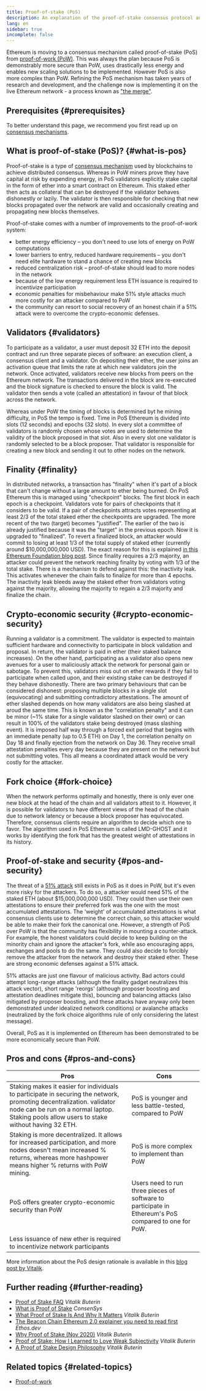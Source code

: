 ```yaml
---
title: Proof-of-stake (PoS)
description: An explanation of the proof-of-stake consensus protocol and its role in Ethereum.
lang: en
sidebar: true
incomplete: false
---
```


Ethereum is moving to a consensus mechanism called proof-of-stake (PoS) from [proof-of-work (PoW)](/developers/docs/consensus-mechanisms/pow/). This was always the plan because PoS is demonstrably more secure than PoW, uses drastically less energy and enables new scaling solutions to be implemented. However PoS is also more complex than PoW. Refining the PoS mechanism has taken years of research and development, and the challenge now is implementing it on the live Ethereum network - a process known as ["the merge"](/upgrades/merge/).

## Prerequisites {#prerequisites}

To better understand this page, we recommend you first read up on [consensus mechanisms](/developers/docs/consensus-mechanisms/).

## What is proof-of-stake (PoS)? {#what-is-pos}

Proof-of-stake is a type of [consensus mechanism](/developers/docs/consensus-mechanisms/) used by blockchains to achieve distributed consensus. Whereas in PoW miners prove they have capital at risk by expending energy, in PoS validators explicitly stake capital in the form of ether into a smart contract on Ethereum. This staked ether then acts as collateral that can be destroyed if the validator behaves dishonestly or lazily. The validator is then responsible for checking that new blocks propagated over the network are valid and occasionally creating and propagating new blocks themselves.

Proof-of-stake comes with a number of improvements to the proof-of-work system:

- better energy efficiency – you don't need to use lots of energy on PoW computations
- lower barriers to entry, reduced hardware requirements – you don't need elite hardware to stand a chance of creating new blocks
- reduced centralization risk – proof-of-stake should lead to more nodes in the network
- because of the low energy requirement less ETH issuance is required to incentivize participation
- economic penalties for misbehaviour make 51% style attacks much more costly for an attacker compared to PoW
- the community can resort to social recovery of an honest chain if a 51% attack were to overcome the crypto-economic defenses.

## Validators {#validators}

To participate as a validator, a user must deposit 32 ETH into the deposit contract and run three separate pieces of software: an execution client, a consensus client and a validator. On depositing their ether, the user joins an activation queue that limits the rate at which new validators join the network. Once activated, validators receive new blocks from peers on the Ethereum network. The transactions delivered in the block are re-executed and the block signature is checked to ensure the block is valid. The validator then sends a vote (called an attestation) in favour of that block across the network.

Whereas under PoW the timing of blocks is determined byt he mining difficulty, in PoS the tempo is fixed. Time in PoS Ethereum is divided into slots (12 seconds) and epochs (32 slots). In every slot a committee of validators is randomly chosen whose votes are used to determine the validity of the block proposed in that slot. Also in every slot one validator is randomly selected to be a block proposer. That validator is responsible for creating a new block and sending it out to other nodes on the network.

## Finality {#finality}

In distributed networks, a transaction has "finality" when it's part of a block that can't change without a large amount to ether being burned. On PoS Ethereum this is managed using "checkpoint" blocks. The first block in each epoch is a checkpoint. Validators vote for pairs of checkpoints that it considers to be valid. If a pair of checkpoints attracts votes representing at least 2/3 of the total staked ether the checkpoints are upgraded. The more recent of the two (target) becomes "justified". The earlier of the two is already justified because it was the "target" in the previous epoch. Now it is upgraded to "finalized". To revert a finalized block, an attacker would commit to losing at least 1/3 of the total supply of staked ether (currently around $10,000,000,000 USD). The exact reason for this is explained [in this Ethereum Foundation blog post](https://blog.ethereum.org/2016/05/09/on-settlement-finality/). Since finality requires a 2/3 majority, an attacker could prevent the network reaching finality by voting with 1/3 of the total stake. There is a mechanism to defend against this: the inactivity leak. This activates whenever the chain fails to finalize for more than 4 epochs. The inactivity leak bleeds away the staked ether from validators voting against the majority, allowing the majority to regain a 2/3 majority and finalize the chain.

## Crypto-economic security {#crypto-economic-security}

Running a validator is a commitment. The validator is expected to maintain sufficient hardware and connectivity to participate in block validation and proposal. In return, the validator is paid in ether (their staked balance increases). On the other hand, participating as a validator also opens new avenues for a user to maliciously attack the network for personal gain or sabotage. To prevent this, validators miss out on ether rewards if they fail to participate when called upon, and their existing stake can be destroyed if they behave dishonestly. There are two primary behaviours that can be considered dishonest: proposing multiple blocks in a single slot (equivocating) and submitting contradictory attestations. The amount of ether slashed depends on how many validators are also being slashed at aroud the same time. This is known as the "correlation penalty" and it can be minor (~1% stake for a single validator slashed on their own) or can result in 100% of the validators stake being destroyed (mass slashing event). It is imposed half way through a forced exit period that begins with an immediate penalty (up to 0.5 ETH) on Day 1, the correlation penalty on Day 18 and finally ejection from the network on Day 36. They receive small attestation penalties every day because they are present on the network but not submitting votes. This all means a coordinated attack would be very costly for the attacker.

## Fork choice {#fork-choice}

When the network performs optimally and honestly, there is only ever one new block at the head of the chain and all validators attest to it. However, it is possible for validators to have different views of the head of the chain due to network latency or because a block proposer has equivocated. Therefore, consensus clients require an algorithm to decide which one to favor. The algorithm used in PoS Ethereum is called LMD-GHOST and it works by identifying the fork that has the greatest weight of attestations in its history.

## Proof-of-stake and security {#pos-and-security}

The threat of a [51% attack](https://www.investopedia.com/terms/1/51-attack.asp) still exists in PoS as it does in PoW, but it's even more risky for the attackers. To do so, a attacker would need 51% of the staked ETH (about $15,000,000,000 USD). They could then use their own attestations to ensure their preferred fork was the one with the most accumulated attestations. The 'weight' of accumulated attestations is what consensus clients use to determine the correct chain, so this attacker would be able to make their fork the canonical one. However, a strength of PoS over PoW is that the community has flexibility in mounting a counter-attack. For example, the honest validators could decide to keep building on the minority chain and ignore the attacker's fork, while aso encouraging apps, exchanges and pools to do the same. They could also decide to forcibly remove the attacker from the network and destroy their staked ether. These are strong economic defenses against a 51% attack.

51% attacks are just one flavour of malicious activity. Bad actors could attempt long-range attacks (although the finality gadget neutralizes this attack vector), short range 'reorgs' (although proposer boosting and attestation deadlines mitigate this), bouncing and balancing attacks (also mitigated by proposer boosting, and these attacks have anyway only been demonstrated under idealized network conditions) or avalanche attacks (neutralized by the fork choice algorithms rule of only considering the latest message).

Overall, PoS as it is implemented on Ethereum has been demonstrated to be more economically secure than PoW.

## Pros and cons {#pros-and-cons}

| Pros                                                                                                                                                                                                                | Cons                                                                                                 |
| ------------------------------------------------------------------------------------------------------------------------------------------------------------------------------------------------------------------- | ---------------------------------------------------------------------------------------------------- |
| Staking makes it easier for individuals to participate in securing the network, promoting decentralization. validator node can be run on a normal laptop. Staking pools allow users to stake without having 32 ETH. | PoS is younger and less battle-tested, compared to PoW                                               |
| Staking is more decentralized. It allows for increased participation, and more nodes doesn't mean increased % returns, whereas more hashpower means higher % returns with PoW mining.                               | PoS is more complex to implement than PoW                                                            |
| PoS offers greater crypto-economic security than PoW                                                                                                                                                                | Users need to run three pieces of software to participate in Ethereum's PoS compared to one for PoW. |
| Less issuance of new ether is required to incentivize network participants                                                                                                                                          |                                                                                                      |

More information about the PoS design rationale is available in this [blog post by Vitalik](https://medium.com/@VitalikButerin/a-proof-of-stake-design-philosophy-506585978d51).

## Further reading {#further-reading}

- [Proof of Stake FAQ](https://vitalik.ca/general/2017/12/31/pos_faq.html) _Vitalik Buterin_
- [What is Proof of Stake](https://consensys.net/blog/blockchain-explained/what-is-proof-of-stake/) _ConsenSys_
- [What Proof of Stake Is And Why It Matters](https://bitcoinmagazine.com/culture/what-proof-of-stake-is-and-why-it-matters-1377531463) _Vitalik Buterin_
- [The Beacon Chain Ethereum 2.0 explainer you need to read first](https://ethos.dev/beacon-chain/) _Ethos.dev_
- [Why Proof of Stake (Nov 2020)](https://vitalik.ca/general/2020/11/06/pos2020.html) _Vitalik Buterin_
- [Proof of Stake: How I Learned to Love Weak Subjectivity](https://blog.ethereum.org/2014/11/25/proof-stake-learned-love-weak-subjectivity/) _Vitalik Buterin_
- [A Proof of Stake Design Philosophy](https://medium.com/@VitalikButerin/a-proof-of-stake-design-philosophy-506585978d51) _Vitalik Buterin_

## Related topics {#related-topics}

- [Proof-of-work](/developers/docs/consensus-mechanisms/pow/)
